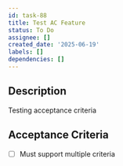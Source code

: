 ```yaml
---
id: task-88
title: Test AC Feature
status: To Do
assignee: []
created_date: '2025-06-19'
labels: []
dependencies: []
---
```


## Description

Testing acceptance criteria

## Acceptance Criteria

- [ ] Must support multiple criteria
